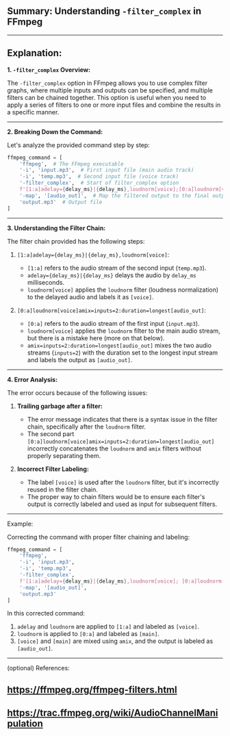 ## Summary: Understanding `-filter_complex` in FFmpeg
---

Explanation:
---
**1. `-filter_complex` Overview:**

The `-filter_complex` option in FFmpeg allows you to use complex filter graphs, where multiple inputs and outputs can be specified, and multiple filters can be chained together. This option is useful when you need to apply a series of filters to one or more input files and combine the results in a specific manner.

---
**2. Breaking Down the Command:**

Let's analyze the provided command step by step:

```python
ffmpeg_command = [
    'ffmpeg',  # The FFmpeg executable
    '-i', 'input.mp3',  # First input file (main audio track)
    '-i', 'temp.mp3',  # Second input file (voice track)
    '-filter_complex',  # Start of filter_complex option
    f'[1:a]adelay={delay_ms}|{delay_ms},loudnorm[voice];[0:a]loudnorm[voice]amix=inputs=2:duration=longest[audio_out]',  # Filter chain
    '-map', '[audio_out]',  # Map the filtered output to the final output
    'output.mp3'  # Output file
]
```

---
**3. Understanding the Filter Chain:**

The filter chain provided has the following steps:

1. `[1:a]adelay={delay_ms}|{delay_ms},loudnorm[voice]`:
   - `[1:a]` refers to the audio stream of the second input (`temp.mp3`).
   - `adelay={delay_ms}|{delay_ms}` delays the audio by `delay_ms` milliseconds.
   - `loudnorm[voice]` applies the `loudnorm` filter (loudness normalization) to the delayed audio and labels it as `[voice]`.

2. `[0:a]loudnorm[voice]amix=inputs=2:duration=longest[audio_out]`:
   - `[0:a]` refers to the audio stream of the first input (`input.mp3`).
   - `loudnorm[voice]` applies the `loudnorm` filter to the main audio stream, but there is a mistake here (more on that below).
   - `amix=inputs=2:duration=longest[audio_out]` mixes the two audio streams (`inputs=2`) with the duration set to the longest input stream and labels the output as `[audio_out]`.

---
**4. Error Analysis:**

The error occurs because of the following issues:

1. **Trailing garbage after a filter:** 
   - The error message indicates that there is a syntax issue in the filter chain, specifically after the `loudnorm` filter.
   - The second part `[0:a]loudnorm[voice]amix=inputs=2:duration=longest[audio_out]` incorrectly concatenates the `loudnorm` and `amix` filters without properly separating them.

2. **Incorrect Filter Labeling:**
   - The label `[voice]` is used after the `loudnorm` filter, but it's incorrectly reused in the filter chain.
   - The proper way to chain filters would be to ensure each filter's output is correctly labeled and used as input for subsequent filters.

---
Example:

Correcting the command with proper filter chaining and labeling:

```python
ffmpeg_command = [
    'ffmpeg',
    '-i', 'input.mp3',
    '-i', 'temp.mp3',
    '-filter_complex',
    f'[1:a]adelay={delay_ms}|{delay_ms},loudnorm[voice]; [0:a]loudnorm[main]; [voice][main]amix=inputs=2:duration=longest[audio_out]',
    '-map', '[audio_out]',
    'output.mp3'
]
```

In this corrected command:
1. `adelay` and `loudnorm` are applied to `[1:a]` and labeled as `[voice]`.
2. `loudnorm` is applied to `[0:a]` and labeled as `[main]`.
3. `[voice]` and `[main]` are mixed using `amix`, and the output is labeled as `[audio_out]`.

---
(optional) References:
## https://ffmpeg.org/ffmpeg-filters.html ##
## https://trac.ffmpeg.org/wiki/AudioChannelManipulation ##
